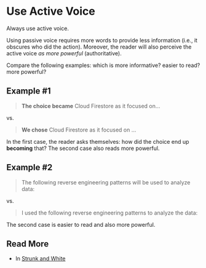 # Use Active Voice

Always use active voice.

Using passive voice requires more words to provide less information (i.e., it obscures who did the action). Moreover, the reader will also perceive the active voice *as more powerful* (authoritative).

Compare the following examples: which is more informative? easier to read? more powerful? 


## Example #1
> **The choice became** Cloud Firestore as it focused on...

vs. 

> **We chose** Cloud Firestore as it focused on ...

In the first case, the reader asks themselves: how did the choice end up **becoming** that? The second case also reads more powerful. 


## Example #2

> The following reverse engineering patterns will be used to analyze data: 

vs. 

> I used the following reverse engineering patterns to analyze the data:

The second case is easier to read and also more powerful. 


## Read More

- In [Strunk and White](https://en.wikisource.org/wiki/The_Elements_of_Style/Principles#11._Use_the_active_voice)
